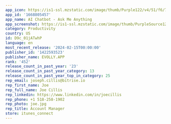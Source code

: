 ```yaml
---
app_icon: https://is1-ssl.mzstatic.com/image/thumb/Purple122/v4/51/f6/7c/51f67cd4-5355-305a-7099-12f56b69dbf3/AppIcon-0-1x_U007emarketing-0-7-0-85-220.png/1024x1024bb.png
app_id: '1668805457'
app_name: AI Chatbot - Ask Me Anything
app_screenshot: https://is1-ssl.mzstatic.com/image/thumb/PurpleSource126/v4/56/d9/72/56d97297-78e9-3163-ffc5-5af295d9fd6e/e989fecc-0e61-471f-a218-23b010016ff5_iPhone_5.5_1.jpg/1242x2208bb.png
category: Productivity
country: US
id: D9c_01jATwhP
language: en
most_recent_release: '2024-02-15T00:00:00'
publisher_id: '1422593523'
publisher_name: EVOLLY.APP
rank: '452'
release_count_in_past_year: '23'
release_count_in_past_year_category: 13
release_count_in_past_year_top_in_category: 25
rep_email: joseph.cillis@bitrise.io
rep_first_name: Joe
rep_full_name: Joe Cillis
rep_linkedin: https://www.linkedin.com/in/joecillis
rep_phone: +1 518-258-1902
rep_photo: joe.jpg
rep_title: Account Manager
store: itunes_connect
---
```

